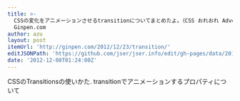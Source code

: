 ```yaml
---
title: >-
  CSSの変化をアニメーションさせるtransitionについてまとめたよ。（CSS おれおれ Advent Calendar 2012 – 22日目） |
  Ginpen.com
author: azu
layout: post
itemUrl: 'http://ginpen.com/2012/12/23/transition/'
editJSONPath: 'https://github.com/jser/jser.info/edit/gh-pages/data/2012/12/index.json'
date: '2012-12-08T01:24:00Z'
---
```

CSSのTransitionsの使いかた.
transitionでアニメーションするプロパティについて
